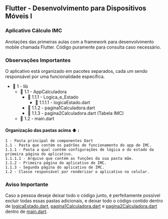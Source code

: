 ## Flutter - Desenvolvimento para Dispositivos Móveis I
### Aplicativo Cálculo IMC

Anotações das primeiras aulas com a framework para desenvolvimento mobile chamada Flutter. Código puramente para consulta caso necessário.

### Observações Importantes

O aplicativo está organizado em pacotes separados, cada um sendo responsável por uma funcionalidade específica. 

- 📁 1 - lib
    - 📁 1.1 - AppCalculadora
        - 📁 1.1.1 - Logica_e_Estado
            - 📜 1.1.1.1 - logicaEstado.dart 
        - 📜 1.1.2 - pagina1Calculadora.dart
        - 📜 1.1.3 - pagina2Calculadora.dart (Tabela IMC) 
    - 📜 1.2 - main.dart 

#### Organização das pastas acima ⬆️ :

    1 - Pasta principal de componentes Dart
    1.1 - Pasta que contém os padrões de funcionamento do app de IMC.
    1.1.1 - Pasta a qual contém configurações de lógica e do estado da primeira página do aplicativo.
    1.1.1.1 - Arquivo que contém as funções da sua pasta mãe. 
    1.1.2 - Primeira página do aplicativo de IMC.
    1.1.3 - Segunda página do aplicativo de IMC.
    1.2 - Classe responsável por renderizar o aplicativo no celular.

### Aviso Importante

Caso a pessoa deseje deixar todo o código junto, é perfeitamente possível excluir todas essas pastas adicionais, e deixar todo o código contido dentro de [logicaEstado.dart](https://github.com/2504Guimaraes/Desenvolvimento-Mobile-IMC/blob/master/lib/AppCalculadora/Logica_e_Estado/logicaEstado.dart), [pagina1Calculadora.dart](https://github.com/2504Guimaraes/Desenvolvimento-Mobile-IMC/blob/master/lib/AppCalculadora/pagina1Calculadora.dart) e [pagina2Calculadora.dart](https://github.com/2504Guimaraes/Desenvolvimento-Mobile-IMC/blob/master/lib/AppCalculadora/pagina2Calculadora.dart) dentro de [main.dart](https://github.com/2504Guimaraes/Desenvolvimento-Mobile-IMC/blob/master/lib/main.dart).